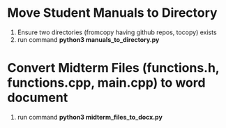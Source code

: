 # Move Student Manuals to Directory
1. Ensure two directories (fromcopy having github repos, tocopy) exists
2. run command <b>python3 manuals_to_directory.py</b>

# Convert Midterm Files (functions.h, functions.cpp, main.cpp) to word document
1. run command <b> python3 midterm_files_to_docx.py</b>
